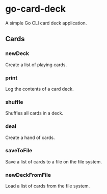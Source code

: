 # go-card-deck
A simple Go CLI card deck application.

## Cards
### newDeck
Create a list of playing cards.

### print
Log the contents of a card deck.

### shuffle
Shuffles all cards in a deck.

### deal
Create a hand of cards.

### saveToFile
Save a list of cards to a file on the file system.

### newDeckFromFile
Load a list of cards from the file system.
